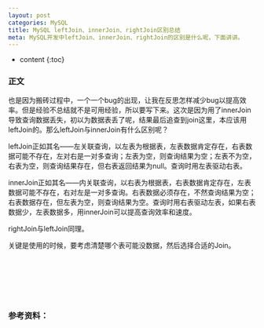 ```yaml
---
layout: post
categories: MySQL
title: MySQL leftJoin、innerJoin、rightJoin区别总结
meta: MySQL开发中leftJoin、innerJoin、rightJoin的区别是什么呢，下面讲讲。
---
```

* content
{:toc}

### 正文

也是因为搬砖过程中，一个一个bug的出现，让我在反思怎样减少bug以提高效率。但是经验不总结就不是可用经验，所以要写下来。这次是因为用了innerJoin导致查询数据丢失，初以为数据表丢了呢，结果最后追查到join这里，本应该用leftJoin的。那么leftJoin与innerJoin有什么区别呢？

leftJoin正如其名——左关联查询，以左表为根据表，左表数据肯定存在，右表数据可能不存在，左对右是一对多查询；左表为空，则查询结果为空；左表不为空，右表为空，则查询结果存在，但右表返回结果为null。查询时用左表驱动右表。

innerJoin正如其名——内关联查询，以右表为根据表，右表数据肯定存在，左表数据可能不存在，右对左是一对多查询。右表数据必须存在，不然查询结果为空；右表数据存在，但左表为空，则查询结果为空。查询时用右表驱动左表，如果右表数据少，左表数据多，用innerJoin可以提高查询效率和速度。 

rightJoin与leftJoin同理。

关键是使用的时候，要考虑清楚哪个表可能没数据，然后选择合适的Join。

<br/><br/><br/><br/><br/>
### 参考资料：
   

